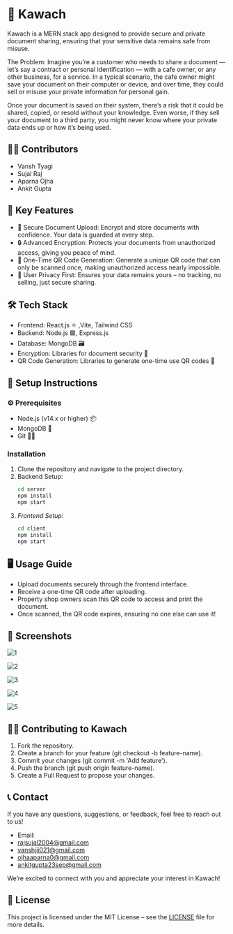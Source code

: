 # 🚀 Kawach

Kawach is a MERN stack app designed to provide secure and private document sharing, ensuring that your sensitive data remains safe from misuse.

The Problem:
Imagine you’re a customer who needs to share a document — let’s say a contract or personal identification — with a cafe owner, or any other business, for a service. In a typical scenario, the cafe owner might save your document on their computer or device, and over time, they could sell or misuse your private information for personal gain.

Once your document is saved on their system, there’s a risk that it could be shared, copied, or resold without your knowledge. Even worse, if they sell your document to a third party, you might never know where your private data ends up or how it’s being used.

## 👨‍💻 Contributors
- Vansh Tyagi
- Sujal Raj
- Aparna Ojha
- Ankit Gupta


## 🌟 Key Features
- 📄 Secure Document Upload: Encrypt and store documents with confidence. Your data is guarded at every step.
- 🔒 Advanced Encryption: Protects your documents from unauthorized access, giving you peace of mind.
- 📱 One-Time QR Code Generation: Generate a unique QR code that can only be scanned once, making unauthorized access nearly impossible.
- 🔑 User Privacy First: Ensures your data remains yours – no tracking, no selling, just secure sharing.

## 🛠 Tech Stack
- Frontend: React.js ⚛ ,Vite, Tailwind CSS
- Backend: Node.js 🟩, Express.js
- Database: MongoDB 🗃
- Encryption: Libraries for document security 🔐
- QR Code Generation: Libraries to generate one-time use QR codes 📸

## 🔧 Setup Instructions

### ⚙ Prerequisites
- Node.js (v14.x or higher) 📦
- MongoDB 🌱
- Git 🧑‍💻

### Installation

1. Clone the repository and navigate to the project directory.
2. Backend Setup:
   ```bash
   cd server
   npm install
   npm start
3. *Frontend Setup*:
   ```bash
   cd client
   npm install
   npm start

  ## 🖥 Usage Guide
- Upload documents securely through the frontend interface.
- Receive a one-time QR code after uploading.
- Property shop owners scan this QR code to access and print the document.
- Once scanned, the QR code expires, ensuring no one else can use it!

## 📸 Screenshots
![1](https://github.com/user-attachments/assets/754eac19-581c-4c8e-ad7c-c59e7d07cf75)

![2](https://github.com/user-attachments/assets/06775285-2a3d-4e48-9c4a-a0809dddffca)

![3](https://github.com/user-attachments/assets/3ee44138-3530-4076-9b8f-b5b43b2a7f89)

![4](https://github.com/user-attachments/assets/0dbd8118-5886-4529-adec-8a9a5a8c4e2e)

![5](https://github.com/user-attachments/assets/ee997d6c-0479-4621-8c80-e39631b0a523)



## 👨‍💻 Contributing to Kawach
1. Fork the repository.
2. Create a branch for your feature (git checkout -b feature-name).
3. Commit your changes (git commit -m 'Add feature').
4. Push the branch (git push origin feature-name).
5. Create a Pull Request to propose your changes.

## 📞 Contact
If you have any questions, suggestions, or feedback, feel free to reach out to us!

- Email:
- [rajsujal2004@gmail.com](rajsujal2004@gmail.com)
- [vanshjii021@gmail.com](vanshjii021@gmail.com)
- [ojhaaparna0@gmail.com](ojhaaparna0@gmail.com)
- [ankitgupta23sep@gmail.com](ankitgupta23sep@gmail.com)

We’re excited to connect with you and appreciate your interest in Kawach!

## 📜 License
This project is licensed under the MIT License – see the [LICENSE](./LICENSE) file for more details.
